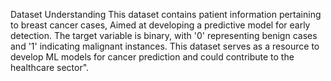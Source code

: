 Dataset Understanding
This dataset contains patient information pertaining to breast cancer cases, Aimed at developing a predictive model for early detection. The target variable is binary, with '0' representing benign cases and '1' indicating malignant instances. This dataset serves as a resource to develop ML models for cancer prediction and could contribute to the healthcare sector".
